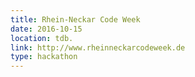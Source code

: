 ```yaml
---
title: Rhein-Neckar Code Week
date: 2016-10-15
location: tdb.
link: http://www.rheinneckarcodeweek.de
type: hackathon
---
```

